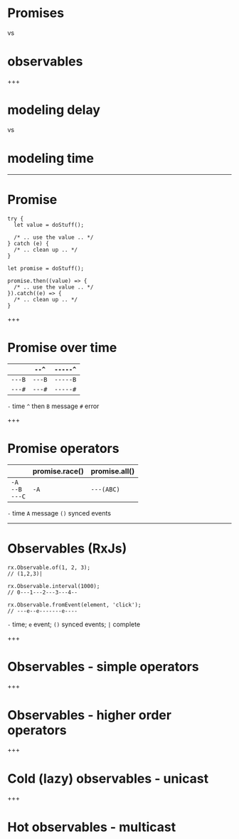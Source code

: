 # Promises 

vs

# observables

+++

# modeling delay 

vs 

# modeling time

---

# Promise

```
try {
  let value = doStuff();

  /* .. use the value .. */
} catch (e) {
  /* .. clean up .. */
}
```

```
let promise = doStuff();

promise.then((value) => {
  /* .. use the value .. */
}).catch((e) => {
  /* .. clean up .. */
}
```

+++

# Promise over time

|        | `--^`  | `-----^` |
|--------|--------|----------|
| `---B` | `---B` | `-----B` |
| `---#` | `---#` | `-----#` |

`-` time  `^` then  `B` message `#` error

+++

# Promise operators

|        | promise.race() | promise.all() |
|--------|--------|----------|
| `-A` <br /> `--B` <br /> `---C` | `-A` | `---(ABC)`  |

`-` time 
`A` message 
`()` synced events 

---

# Observables (RxJs)

```
rx.Observable.of(1, 2, 3);
// (1,2,3)|

rx.Observable.interval(1000);
// 0---1---2---3---4--

rx.Observable.fromEvent(element, 'click');
// ---e--e-------e----
```

`-` time; `e` event; `()` synced events; `|` complete

+++

# Observables - simple operators

+++

# Observables - higher order operators

+++

# Cold (lazy) observables - unicast

+++

# Hot observables - multicast
